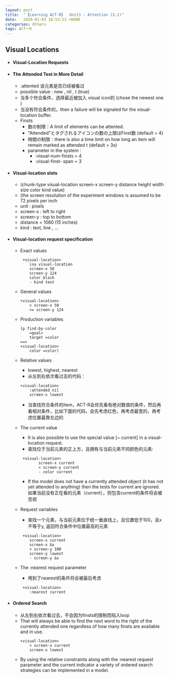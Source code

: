 ```yaml
---
layout: post
title:  "【Learning ACT-R】  Unit3 : Attention (3.1)"
date:   2020-01-03 18:53:13 +0800
categories: Others
tags: ACTーR
---
```

<!-- <img src="{{site.baseurl}}/assets/figs/post-01-03/pic1.jpeg" width="500px"> -->

## Visual Locations
- #### Visual-Location Requests
- #### The Attended Test in More Detail
    - :attented    该元素是否已经被看过
    - possible value :  new ,   nil  ,   t (true)
	- 当多个符合条件，选择最近被加入 visual icon的 (chose the newest one )
	- 当没有符合条件的，then a failure will be signaled for the visual-location buffer.
	- Finsts
		- 数の制限：A limit of elements can be attented.
		- "Attended"とタグされるアイコンの数の上限はFinst数 (default = 4)
		- 時間の制限：there is also a time limit on how long an item will remain marked as attended t  (default = 3s)
		- parameter in the system :
		    - :visual-num-finsts   = 4
		    - :visual-finst- span  = 3
- #### Visual-location slots
    -  (chunk-type visual-location screen-x screen-y distance height width size color kind value)
    -  (the screen resolution of the experiment windows is assumed to be 72 pixels per inch
    -  unit : pixels
    -  screen-x  :  left to right
    -  screen-y  :  top to bottom
    -  distance  = 1080   (15 inches)
    -  kind :  text, line , ...
- #### Visual-location request specification
    - Exact values
        ```
         +visual-location>
            isa visual-location
            screen-x 50
            screen-y 124
            color black
            - kind text
        ```
    - General values
        ```
        +visual-location>
    	    > screen-x 50
    	    <= screen-y 124
    	```
    - Production variables
        ```
        (p find-by-color
    	    =goal>
            target =color
        ==>
        +visual-location>
    	    color =color)
    	```
    - Relative values
        - lowest, highest, nearest
        - 从左到右依次看过去的代码：
        ```
        +visual-location>    
		    :attended nil
		    screen-x lowest
    	```
        - 当查找符合条件的item，ACT-R会优先看有绝对数值的条件，然后再看相对条件，比如下面的代码，会先考虑红色，再考虑最宽的，再考虑位置最靠左边的
    - The current value
        - It is also possible to use the special value [~ current] in a visual-location request.
        - 查找位于当前元素的正上方，且拥有与当前元素不同颜色的元素:
        ```
         +visual-location>
    	 	 	screen-x current
    	 	 	< screen-y current
    	 	 	- color current
    	 ```
    	 - If the model does not have a currently attended object (it has not yet attended to anything) then the tests for current are ignored. 如果当前没有正在看的元素（current），则包含current的条件将会被忽视
    - Request variables
        - 查找一个元素，与当前元素位于统一垂直线上，且位置低于100，且x不等于y,  返回符合条件中位置最高的元素
    	```
         +visual-location>
	 	 	screen-x current
	 	 	screen-x &x
    	    > screen-y 100
    	    screen-y lowest
    	    - screen-y &x
    	```

    - The :nearest request parameter
        - 用到了nearest的条件将会被最后考虑
        ```
         +visual-location>
   	        :nearest current
        ```

- #### Ordered Search
    - 从左到右依次看过去，不会因为finsts的限制而陷入loop
    - That will always be able to find the next word to the right of the currently attended one regardless of how many finsts are available and in use.
        ```
    	+visual-location>
    	    > screen-x current
    	    screen-x lowest
    	```
    - By using the relative constraints along with the :nearest request parameter and the current indicator a variety of ordered search strategies can be implemented in a model.
